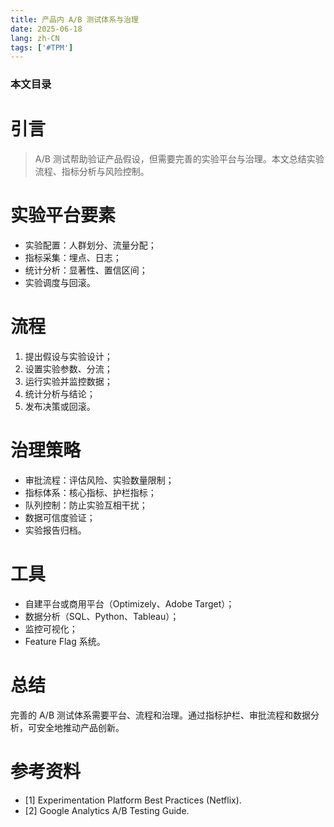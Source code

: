 ```yaml
---
title: 产品内 A/B 测试体系与治理
date: 2025-06-18
lang: zh-CN
tags: ['#TPM']
---
```


### 本文目录
<!-- toc -->

# 引言
> A/B 测试帮助验证产品假设，但需要完善的实验平台与治理。本文总结实验流程、指标分析与风险控制。

# 实验平台要素
- 实验配置：人群划分、流量分配；
- 指标采集：埋点、日志；
- 统计分析：显著性、置信区间；
- 实验调度与回滚。

# 流程
1. 提出假设与实验设计；
2. 设置实验参数、分流；
3. 运行实验并监控数据；
4. 统计分析与结论；
5. 发布决策或回滚。

# 治理策略
- 审批流程：评估风险、实验数量限制；
- 指标体系：核心指标、护栏指标；
- 队列控制：防止实验互相干扰；
- 数据可信度验证；
- 实验报告归档。

# 工具
- 自建平台或商用平台（Optimizely、Adobe Target）；
- 数据分析（SQL、Python、Tableau）；
- 监控可视化；
- Feature Flag 系统。

# 总结
完善的 A/B 测试体系需要平台、流程和治理。通过指标护栏、审批流程和数据分析，可安全地推动产品创新。

# 参考资料
- [1] Experimentation Platform Best Practices (Netflix).
- [2] Google Analytics A/B Testing Guide.
